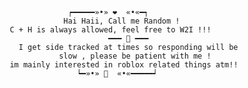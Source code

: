                           ┍━━━━━»•» ❤️  «•«━┑
                         Hai Haii, Call me Random !
             C + H is always allowed, feel free to W2I !!!
                                   ━━━ 💌 ━━━
               I get side tracked at times so responding will be 
                        slow , please be patient with me ! 
             im mainly interested in roblox related things atm!!
                            ┕━»•» 🌹  «•«━━━━━┙
